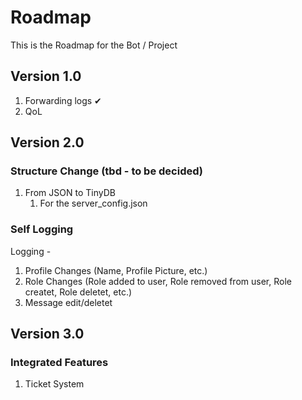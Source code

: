 # Roadmap
This is the Roadmap for the Bot / Project

## Version 1.0
1. Forwarding logs ✔
2. QoL

## Version 2.0
### Structure Change (tbd - to be decided)
1. From JSON to TinyDB
    1. For the server_config.json
### Self Logging
Logging -
1. Profile Changes (Name, Profile Picture, etc.)
2. Role Changes (Role added to user, Role removed from user, Role createt, Role deletet, etc.)
3. Message edit/deletet

## Version 3.0
### Integrated Features
1. Ticket System